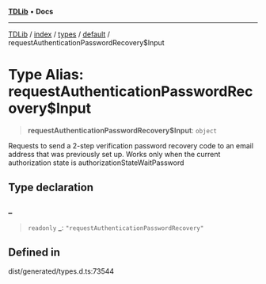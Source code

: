 [**TDLib**](../../../../../../README.md) • **Docs**

***

[TDLib](../../../../../../modules.md) / [index](../../../../../README.md) / [types](../../../README.md) / [default](../README.md) / requestAuthenticationPasswordRecovery$Input

# Type Alias: requestAuthenticationPasswordRecovery$Input

> **requestAuthenticationPasswordRecovery$Input**: `object`

Requests to send a 2-step verification password recovery code to an email address that was previously set up. Works only when the current authorization state is authorizationStateWaitPassword

## Type declaration

### \_

> `readonly` **\_**: `"requestAuthenticationPasswordRecovery"`

## Defined in

dist/generated/types.d.ts:73544
